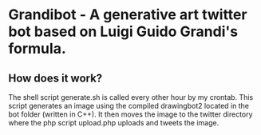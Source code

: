 # Grandibot - A generative art twitter bot based on Luigi Guido Grandi's formula.

## How does it work?
The shell script generate.sh is called every other hour by my crontab. This script generates an image using the compiled drawingbot2 located in the bot folder (written in C++). It then moves the image to the twitter directory where the php script upload.php uploads and tweets the image.

